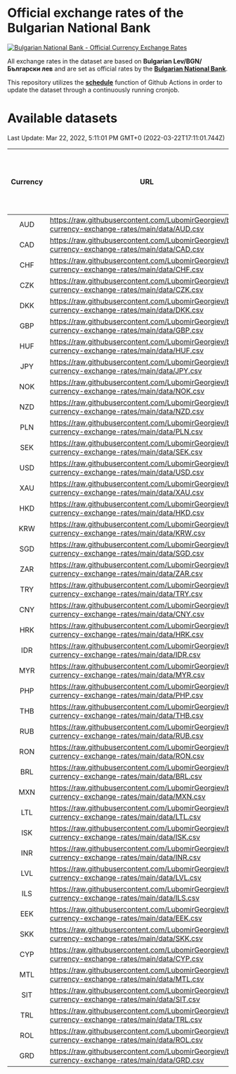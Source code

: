 # Official exchange rates of the Bulgarian National Bank

[![Bulgarian National Bank - Official Currency Exchange Rates](https://github.com/LubomirGeorgiev/bnb-currency-exchange-rates/actions/workflows/update-rates.yml/badge.svg?branch=main)](https://github.com/LubomirGeorgiev/bnb-currency-exchange-rates/actions/workflows/update-rates.yml)

All exchange rates in the dataset are based on **Bulgarian Lev/BGN/Български лев** and are set as official rates by the [**Bulgarian National Bank**](https://www.bnb.bg/Statistics/StExternalSector/StExchangeRates/StERForeignCurrencies/index.htm?toLang=_EN).

This repository utilizes the [**schedule**](https://docs.github.com/en/actions/reference/events-that-trigger-workflows) function of Github Actions in order to update the dataset through a continuously running cronjob.

# Available datasets

<!-- START LINKS (DO NOT EVER FU*ING DELETE THIS COMMENT FOR THE LOVE OF YOUR LIFE!!! IF YOU ARE CURIOS HOW IT WORKS, YOU CAN HAVE A LOOK AT ./src/updateReadme.ts) -->

Last Update: Mar 22, 2022, 5:11:01 PM GMT+0 (2022-03-22T17:11:01.744Z)

| Currency | URL                                                                                             | Number of records | Number of missing days that were filled in |
| :------: | ----------------------------------------------------------------------------------------------- | :---------------: | :----------------------------------------: |
|   AUD    | https://raw.githubusercontent.com/LubomirGeorgiev/bnb-currency-exchange-rates/main/data/AUD.csv |       8202        |                    2529                    |
|   CAD    | https://raw.githubusercontent.com/LubomirGeorgiev/bnb-currency-exchange-rates/main/data/CAD.csv |       8202        |                    2529                    |
|   CHF    | https://raw.githubusercontent.com/LubomirGeorgiev/bnb-currency-exchange-rates/main/data/CHF.csv |       8202        |                    2529                    |
|   CZK    | https://raw.githubusercontent.com/LubomirGeorgiev/bnb-currency-exchange-rates/main/data/CZK.csv |       8202        |                    2529                    |
|   DKK    | https://raw.githubusercontent.com/LubomirGeorgiev/bnb-currency-exchange-rates/main/data/DKK.csv |       8202        |                    2529                    |
|   GBP    | https://raw.githubusercontent.com/LubomirGeorgiev/bnb-currency-exchange-rates/main/data/GBP.csv |       8202        |                    2529                    |
|   HUF    | https://raw.githubusercontent.com/LubomirGeorgiev/bnb-currency-exchange-rates/main/data/HUF.csv |       8202        |                    2529                    |
|   JPY    | https://raw.githubusercontent.com/LubomirGeorgiev/bnb-currency-exchange-rates/main/data/JPY.csv |       8202        |                    2529                    |
|   NOK    | https://raw.githubusercontent.com/LubomirGeorgiev/bnb-currency-exchange-rates/main/data/NOK.csv |       8202        |                    2529                    |
|   NZD    | https://raw.githubusercontent.com/LubomirGeorgiev/bnb-currency-exchange-rates/main/data/NZD.csv |       8202        |                    2529                    |
|   PLN    | https://raw.githubusercontent.com/LubomirGeorgiev/bnb-currency-exchange-rates/main/data/PLN.csv |       8202        |                    2529                    |
|   SEK    | https://raw.githubusercontent.com/LubomirGeorgiev/bnb-currency-exchange-rates/main/data/SEK.csv |       8202        |                    2529                    |
|   USD    | https://raw.githubusercontent.com/LubomirGeorgiev/bnb-currency-exchange-rates/main/data/USD.csv |       8202        |                    2529                    |
|   XAU    | https://raw.githubusercontent.com/LubomirGeorgiev/bnb-currency-exchange-rates/main/data/XAU.csv |       8201        |                    2530                    |
|   HKD    | https://raw.githubusercontent.com/LubomirGeorgiev/bnb-currency-exchange-rates/main/data/HKD.csv |       7902        |                    2440                    |
|   KRW    | https://raw.githubusercontent.com/LubomirGeorgiev/bnb-currency-exchange-rates/main/data/KRW.csv |       7902        |                    2440                    |
|   SGD    | https://raw.githubusercontent.com/LubomirGeorgiev/bnb-currency-exchange-rates/main/data/SGD.csv |       7902        |                    2440                    |
|   ZAR    | https://raw.githubusercontent.com/LubomirGeorgiev/bnb-currency-exchange-rates/main/data/ZAR.csv |       7902        |                    2440                    |
|   TRY    | https://raw.githubusercontent.com/LubomirGeorgiev/bnb-currency-exchange-rates/main/data/TRY.csv |       6388        |                    1974                    |
|   CNY    | https://raw.githubusercontent.com/LubomirGeorgiev/bnb-currency-exchange-rates/main/data/CNY.csv |       6270        |                    1940                    |
|   HRK    | https://raw.githubusercontent.com/LubomirGeorgiev/bnb-currency-exchange-rates/main/data/HRK.csv |       6270        |                    1940                    |
|   IDR    | https://raw.githubusercontent.com/LubomirGeorgiev/bnb-currency-exchange-rates/main/data/IDR.csv |       6270        |                    1940                    |
|   MYR    | https://raw.githubusercontent.com/LubomirGeorgiev/bnb-currency-exchange-rates/main/data/MYR.csv |       6270        |                    1940                    |
|   PHP    | https://raw.githubusercontent.com/LubomirGeorgiev/bnb-currency-exchange-rates/main/data/PHP.csv |       6270        |                    1940                    |
|   THB    | https://raw.githubusercontent.com/LubomirGeorgiev/bnb-currency-exchange-rates/main/data/THB.csv |       6270        |                    1940                    |
|   RUB    | https://raw.githubusercontent.com/LubomirGeorgiev/bnb-currency-exchange-rates/main/data/RUB.csv |       6249        |                    1933                    |
|   RON    | https://raw.githubusercontent.com/LubomirGeorgiev/bnb-currency-exchange-rates/main/data/RON.csv |       6211        |                    1922                    |
|   BRL    | https://raw.githubusercontent.com/LubomirGeorgiev/bnb-currency-exchange-rates/main/data/BRL.csv |       5300        |                    1643                    |
|   MXN    | https://raw.githubusercontent.com/LubomirGeorgiev/bnb-currency-exchange-rates/main/data/MXN.csv |       5300        |                    1643                    |
|   LTL    | https://raw.githubusercontent.com/LubomirGeorgiev/bnb-currency-exchange-rates/main/data/LTL.csv |       5146        |                    1575                    |
|   ISK    | https://raw.githubusercontent.com/LubomirGeorgiev/bnb-currency-exchange-rates/main/data/ISK.csv |       5077        |                    1569                    |
|   INR    | https://raw.githubusercontent.com/LubomirGeorgiev/bnb-currency-exchange-rates/main/data/INR.csv |       4931        |                    1527                    |
|   LVL    | https://raw.githubusercontent.com/LubomirGeorgiev/bnb-currency-exchange-rates/main/data/LVL.csv |       4787        |                    1467                    |
|   ILS    | https://raw.githubusercontent.com/LubomirGeorgiev/bnb-currency-exchange-rates/main/data/ILS.csv |       4206        |                    1307                    |
|   EEK    | https://raw.githubusercontent.com/LubomirGeorgiev/bnb-currency-exchange-rates/main/data/EEK.csv |       3993        |                    1219                    |
|   SKK    | https://raw.githubusercontent.com/LubomirGeorgiev/bnb-currency-exchange-rates/main/data/SKK.csv |       2966        |                    908                     |
|   CYP    | https://raw.githubusercontent.com/LubomirGeorgiev/bnb-currency-exchange-rates/main/data/CYP.csv |       2898        |                    882                     |
|   MTL    | https://raw.githubusercontent.com/LubomirGeorgiev/bnb-currency-exchange-rates/main/data/MTL.csv |       2598        |                    793                     |
|   SIT    | https://raw.githubusercontent.com/LubomirGeorgiev/bnb-currency-exchange-rates/main/data/SIT.csv |       2536        |                    772                     |
|   TRL    | https://raw.githubusercontent.com/LubomirGeorgiev/bnb-currency-exchange-rates/main/data/TRL.csv |       1812        |                    553                     |
|   ROL    | https://raw.githubusercontent.com/LubomirGeorgiev/bnb-currency-exchange-rates/main/data/ROL.csv |       1691        |                    518                     |
|   GRD    | https://raw.githubusercontent.com/LubomirGeorgiev/bnb-currency-exchange-rates/main/data/GRD.csv |        359        |                    107                     |

<!-- END LINKS (DO NOT EVER FU*ING DELETE THIS COMMENT FOR THE LOVE OF YOUR LIFE!!! IF YOU ARE CURIOS HOW IT WORKS, YOU CAN HAVE A LOOK AT ./src/updateReadme.ts) -->
